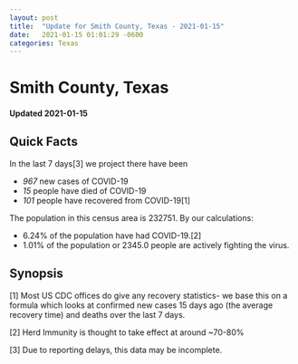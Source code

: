 ```yaml
---
layout: post
title:  "Update for Smith County, Texas - 2021-01-15"
date:   2021-01-15 01:01:29 -0600
categories: Texas
---
```


# Smith County, Texas
#### Updated 2021-01-15

## Quick Facts

In the last 7 days[3] we project there have been
- *967* new cases of COVID-19
- *15* people have died of COVID-19
- *101* people have recovered from COVID-19[1]

The population in this census area is 232751. By our calculations:
- 6.24% of the population have had COVID-19.[2]
- 1.01% of the population or 2345.0 people are actively fighting the virus.

## Synopsis




[1] Most US CDC offices do give any recovery statistics- we base this on a formula which looks at confirmed new cases
15 days ago (the average recovery time) and deaths over the last 7 days.

[2] Herd Immunity is thought to take effect at around ~70-80%

[3] Due to reporting delays, this data may be incomplete.
 
    